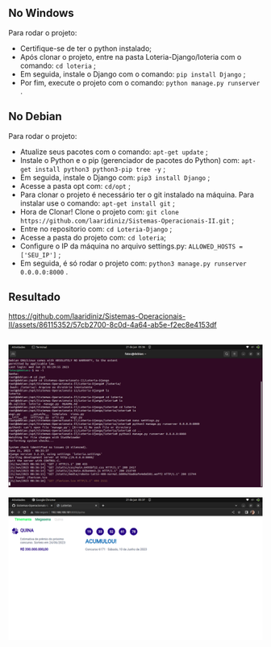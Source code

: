 <h2>No Windows </h2>

Para rodar o projeto:

- Certifique-se de ter o python instalado;
- Após clonar o projeto, entre na pasta Loteria-Django/loteria com o comando: ```cd loteria``` ;
- Em seguida, instale o Django com o comando: ```pip install Django``` ;
- Por fim, execute o projeto com o comando: ```python manage.py runserver``` .


## No Debian

Para rodar o projeto:

- Atualize seus pacotes com o comando: ```apt-get update``` ;
- Instale o Python e o pip (gerenciador de pacotes do Python) com: ```apt-get install python3 python3-pip tree -y``` ;
- Em seguida, instale o Django com: ```pip3 install Django``` ;
- Acesse a pasta opt com: ```cd/opt``` ;
- Para clonar o projeto é necessário ter o git instalado na máquina. Para instalar use o comando: ```apt-get install git``` ;
- Hora de Clonar! Clone o projeto com: ```git clone https://github.com/laaridiniz/Sistemas-Operacionais-II.git``` ;
- Entre no repositorio com: ```cd Loteria-Django``` ;
- Acesse a pasta do projeto com: ```cd loteria```;
- Configure o IP da máquina no arquivo settings.py: ```ALLOWED_HOSTS = ['SEU_IP']``` ;
- Em seguida, é só rodar o projeto com: ```python3 manage.py runserver 0.0.0.0:8000``` .


## Resultado

https://github.com/laaridiniz/Sistemas-Operacionais-II/assets/86115352/57cb2700-8c0d-4a64-ab5e-f2ec8e4153df

<br>
<div>
  <img src="images/django-debian.png" alt="Executando aplicação Django no terminal"/>
  <br>
  <br>
  <img src="images/django-navegador.png" alt="Acessando IP pelo navegador"/>
</div>
